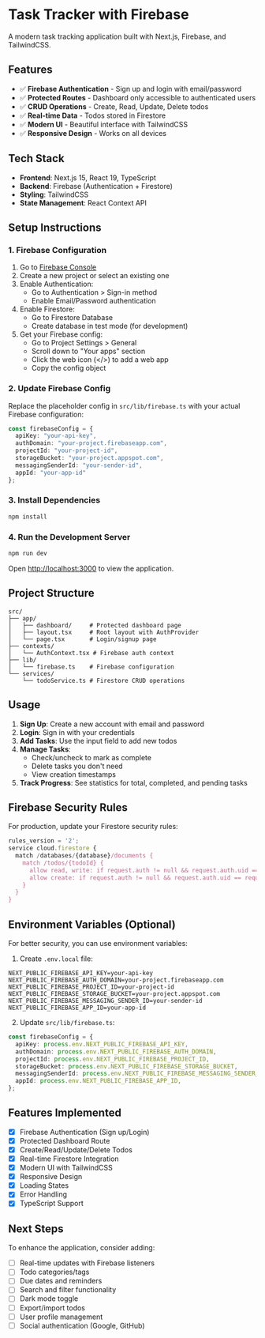 # Task Tracker with Firebase

A modern task tracking application built with Next.js, Firebase, and TailwindCSS.

## Features

- ✅ **Firebase Authentication** - Sign up and login with email/password
- ✅ **Protected Routes** - Dashboard only accessible to authenticated users
- ✅ **CRUD Operations** - Create, Read, Update, Delete todos
- ✅ **Real-time Data** - Todos stored in Firestore
- ✅ **Modern UI** - Beautiful interface with TailwindCSS
- ✅ **Responsive Design** - Works on all devices

## Tech Stack

- **Frontend**: Next.js 15, React 19, TypeScript
- **Backend**: Firebase (Authentication + Firestore)
- **Styling**: TailwindCSS
- **State Management**: React Context API

## Setup Instructions

### 1. Firebase Configuration

1. Go to [Firebase Console](https://console.firebase.google.com/)
2. Create a new project or select an existing one
3. Enable Authentication:
   - Go to Authentication > Sign-in method
   - Enable Email/Password authentication
4. Enable Firestore:
   - Go to Firestore Database
   - Create database in test mode (for development)
5. Get your Firebase config:
   - Go to Project Settings > General
   - Scroll down to "Your apps" section
   - Click the web icon (</>) to add a web app
   - Copy the config object

### 2. Update Firebase Config

Replace the placeholder config in `src/lib/firebase.ts` with your actual Firebase configuration:

```typescript
const firebaseConfig = {
  apiKey: "your-api-key",
  authDomain: "your-project.firebaseapp.com",
  projectId: "your-project-id",
  storageBucket: "your-project.appspot.com",
  messagingSenderId: "your-sender-id",
  appId: "your-app-id"
};
```

### 3. Install Dependencies

```bash
npm install
```

### 4. Run the Development Server

```bash
npm run dev
```

Open [http://localhost:3000](http://localhost:3000) to view the application.

## Project Structure

```
src/
├── app/
│   ├── dashboard/     # Protected dashboard page
│   ├── layout.tsx     # Root layout with AuthProvider
│   └── page.tsx       # Login/signup page
├── contexts/
│   └── AuthContext.tsx # Firebase auth context
├── lib/
│   └── firebase.ts    # Firebase configuration
└── services/
    └── todoService.ts # Firestore CRUD operations
```

## Usage

1. **Sign Up**: Create a new account with email and password
2. **Login**: Sign in with your credentials
3. **Add Tasks**: Use the input field to add new todos
4. **Manage Tasks**: 
   - Check/uncheck to mark as complete
   - Delete tasks you don't need
   - View creation timestamps
5. **Track Progress**: See statistics for total, completed, and pending tasks

## Firebase Security Rules

For production, update your Firestore security rules:

```javascript
rules_version = '2';
service cloud.firestore {
  match /databases/{database}/documents {
    match /todos/{todoId} {
      allow read, write: if request.auth != null && request.auth.uid == resource.data.userId;
      allow create: if request.auth != null && request.auth.uid == request.resource.data.userId;
    }
  }
}
```

## Environment Variables (Optional)

For better security, you can use environment variables:

1. Create `.env.local` file:
```
NEXT_PUBLIC_FIREBASE_API_KEY=your-api-key
NEXT_PUBLIC_FIREBASE_AUTH_DOMAIN=your-project.firebaseapp.com
NEXT_PUBLIC_FIREBASE_PROJECT_ID=your-project-id
NEXT_PUBLIC_FIREBASE_STORAGE_BUCKET=your-project.appspot.com
NEXT_PUBLIC_FIREBASE_MESSAGING_SENDER_ID=your-sender-id
NEXT_PUBLIC_FIREBASE_APP_ID=your-app-id
```

2. Update `src/lib/firebase.ts`:
```typescript
const firebaseConfig = {
  apiKey: process.env.NEXT_PUBLIC_FIREBASE_API_KEY,
  authDomain: process.env.NEXT_PUBLIC_FIREBASE_AUTH_DOMAIN,
  projectId: process.env.NEXT_PUBLIC_FIREBASE_PROJECT_ID,
  storageBucket: process.env.NEXT_PUBLIC_FIREBASE_STORAGE_BUCKET,
  messagingSenderId: process.env.NEXT_PUBLIC_FIREBASE_MESSAGING_SENDER_ID,
  appId: process.env.NEXT_PUBLIC_FIREBASE_APP_ID,
};
```

## Features Implemented

- [x] Firebase Authentication (Sign up/Login)
- [x] Protected Dashboard Route
- [x] Create/Read/Update/Delete Todos
- [x] Real-time Firestore Integration
- [x] Modern UI with TailwindCSS
- [x] Responsive Design
- [x] Loading States
- [x] Error Handling
- [x] TypeScript Support

## Next Steps

To enhance the application, consider adding:

- [ ] Real-time updates with Firebase listeners
- [ ] Todo categories/tags
- [ ] Due dates and reminders
- [ ] Search and filter functionality
- [ ] Dark mode toggle
- [ ] Export/import todos
- [ ] User profile management
- [ ] Social authentication (Google, GitHub)
